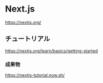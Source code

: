 # Next.js
https://nextjs.org/

## チュートリアル
https://nextjs.org/learn/basics/getting-started

### 成果物
https://nextjs-tutorial.now.sh/
